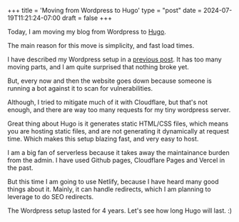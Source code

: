 +++
title = 'Moving from Wordpress to Hugo'
type = "post"
date = 2024-07-19T11:21:24-07:00
draft = false
+++

Today, I am moving my blog from Wordpress to [Hugo](https://gohugo.io/).

The main reason for this move is simplicity, and fast load times.

I have described my Wordpress setup in a [previous post](https://shivdeepak.com/posts/its-so-easy-to-host-a-blog-today-2020/). It has too many moving parts, and I am quite surprised that nothing broke yet.

But, every now and then the website goes down because someone is running a bot against it to scan for vulnerabilities.

Although, I tried to mitigate much of it with Cloudflare, but that's not enough, and there are way too many requests for my tiny wordpress server.

Great thing about Hugo is it generates static HTML/CSS files, which means you are hosting static files, and are not generating it dynamically at request time. Which makes this setup blazing fast, and very easy to host.

I am a big fan of serverless because it takes away the maintainance burden from the admin. I have used Github pages, Cloudflare Pages and Vercel in the past.

But this time I am going to use Netlify, because I have heard many good things about it. Mainly, it can handle redirects, which I am planning to leverage to do SEO redirects.

The Wordpress setup lasted for 4 years. Let's see how long Hugo will last. :)
